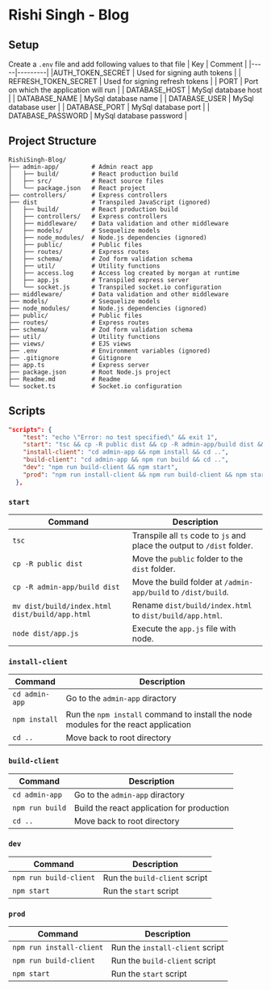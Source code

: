# Rishi Singh - Blog

## Setup

Create a `.env` file and add following values to that file
| Key | Comment |
|-----|---------|
|AUTH_TOKEN_SECRET | Used for signing auth tokens |
| REFRESH_TOKEN_SECRET | Used for signing refresh tokens |
| PORT | Port on which the application will run |
| DATABASE_HOST | MySql database host |
| DATABASE_NAME | MySql database name |
| DATABASE_USER | MySql database user |
| DATABASE_PORT | MySql database port |
| DATABASE_PASSWORD | MySql database password |

## Project Structure

```
RishiSingh-Blog/
├── admin-app/         # Admin react app
│   ├── build/         # React production build
│   ├── src/           # React source files
│   └── package.json   # React project
├── controllers/       # Express controllers
├── dist               # Transpiled JavaScript (ignored)
│   ├── build/         # React production build
│   ├── controllers/   # Express controllers
│   ├── middleware/    # Data validation and other middleware
│   ├── models/        # Ssequelize models
│   ├── node_modules/  # Node.js dependencies (ignored)
│   ├── public/        # Public files
│   ├── routes/        # Express routes
│   ├── schema/        # Zod form validation schema
│   ├── util/          # Utility functions
│   ├── access.log     # Access log created by morgan at runtime
│   ├── app.js         # Transpiled express server
│   └── socket.js      # Transpiled socket.io configuration
├── middleware/        # Data validation and other middleware
├── models/            # Ssequelize models
├── node_modules/      # Node.js dependencies (ignored)
├── public/            # Public files
├── routes/            # Express routes
├── schema/            # Zod form validation schema
├── util/              # Utility functions
├── views/             # EJS views
├── .env               # Environment variables (ignored)
├── .gitignore         # Gitignore
├── app.ts             # Express server
├── package.json       # Root Node.js project
├── Readme.md          # Readme
└── socket.ts          # Socket.io configuration
```

## Scripts

```JSON
"scripts": {
    "test": "echo \"Error: no test specified\" && exit 1",
    "start": "tsc && cp -R public dist && cp -R admin-app/build dist && mv dist/build/index.html dist/build/app.html && node dist/app.js",
    "install-client": "cd admin-app && npm install && cd ..",
    "build-client": "cd admin-app && npm run build && cd ..",
    "dev": "npm run build-client && npm start",
    "prod": "npm run install-client && npm run build-client && npm start"
  },
```

### `start`
| Command | Description |
|---------|-------------|
| `tsc`    | Transpile all `ts` code to `js` and place the output to `/dist` folder. |
| `cp -R public dist` | Move the `public` folder to the `dist` folder. |
| `cp -R admin-app/build dist` | Move the build folder at `/admin-app/build` to `/dist/build`. |
| `mv dist/build/index.html dist/build/app.html` | Rename `dist/build/index.html` to `dist/build/app.html`. |
| `node dist/app.js` | Execute the `app.js` file with node. |

### `install-client`
| Command | Description |
|---------|-------------|
| `cd admin-app` | Go to the `admin-app` diractory |
| `npm install` | Run the `npm install` command to install the node modules for the react application |
| `cd ..` | Move back to root directory |


### `build-client`
| Command | Description |
|---------|-------------|
| `cd admin-app` | Go to the `admin-app` diractory |
| `npm run build` | Build the react application for production |
| `cd ..` | Move back to root directory |


### `dev`
| Command | Description |
|---------|-------------|
| `npm run build-client` | Run the `build-client` script |
| `npm start` | Run the `start` script |

### `prod`
| Command | Description |
|---------|-------------|
| `npm run install-client` | Run the `install-client` script |
| `npm run build-client` | Run the `build-client` script |
| `npm start` | Run the `start` script |
